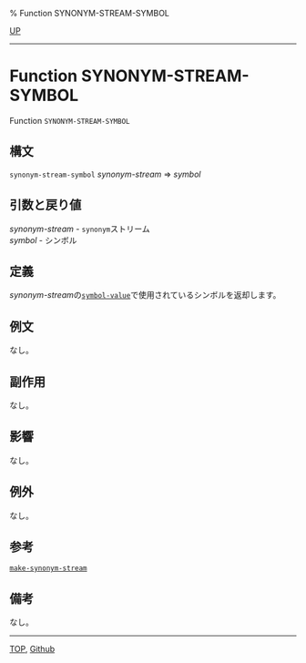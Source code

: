 % Function SYNONYM-STREAM-SYMBOL

[UP](21.2.html)  

---

# Function **SYNONYM-STREAM-SYMBOL**


Function `SYNONYM-STREAM-SYMBOL`


## 構文

`synonym-stream-symbol` *synonym-stream* => *symbol*


## 引数と戻り値

*synonym-stream* - `synonym`ストリーム  
*symbol* - シンボル


## 定義

*synonym-stream*の[`symbol-value`](10.2.symbol-value.html)で使用されているシンボルを返却します。


## 例文

なし。


## 副作用

なし。


## 影響

なし。


## 例外

なし。


## 参考

[`make-synonym-stream`](21.2.make-synonym-stream.html)


## 備考

なし。


---
[TOP](index.html),  [Github](https://github.com/nptcl/npt-japanese)


